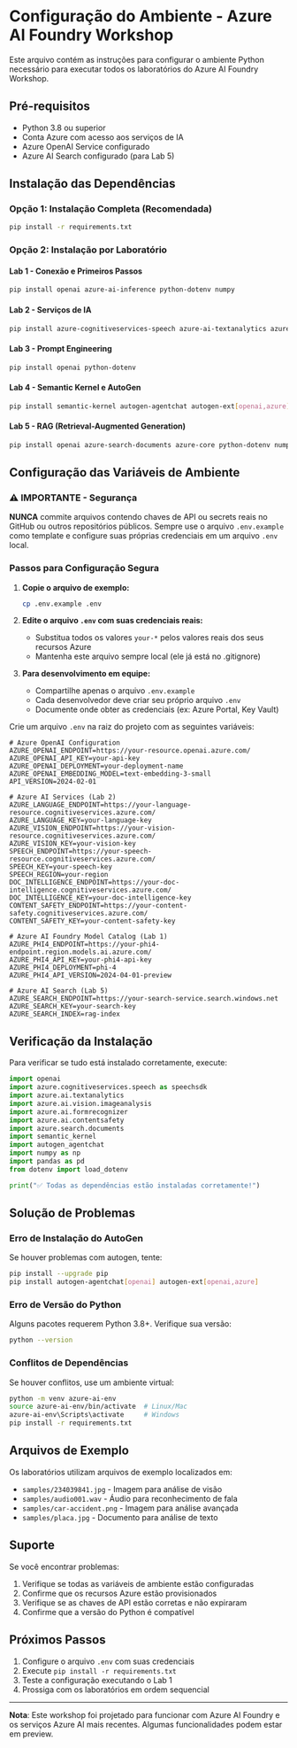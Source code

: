 # Configuração do Ambiente - Azure AI Foundry Workshop

Este arquivo contém as instruções para configurar o ambiente Python necessário para executar todos os laboratórios do Azure AI Foundry Workshop.

## Pré-requisitos

- Python 3.8 ou superior
- Conta Azure com acesso aos serviços de IA
- Azure OpenAI Service configurado
- Azure AI Search configurado (para Lab 5)

## Instalação das Dependências

### Opção 1: Instalação Completa (Recomendada)
```bash
pip install -r requirements.txt
```

### Opção 2: Instalação por Laboratório

#### Lab 1 - Conexão e Primeiros Passos
```bash
pip install openai azure-ai-inference python-dotenv numpy
```

#### Lab 2 - Serviços de IA
```bash
pip install azure-cognitiveservices-speech azure-ai-textanalytics azure-ai-vision-imageanalysis azure-ai-formrecognizer azure-ai-contentsafety azure-core python-dotenv
```

#### Lab 3 - Prompt Engineering
```bash
pip install openai python-dotenv
```

#### Lab 4 - Semantic Kernel e AutoGen
```bash
pip install semantic-kernel autogen-agentchat autogen-ext[openai,azure] python-dotenv asyncio typing-extensions
```

#### Lab 5 - RAG (Retrieval-Augmented Generation)
```bash
pip install openai azure-search-documents azure-core python-dotenv numpy
```

## Configuração das Variáveis de Ambiente

### ⚠️ IMPORTANTE - Segurança

**NUNCA** commite arquivos contendo chaves de API ou secrets reais no GitHub ou outros repositórios públicos. Sempre use o arquivo `.env.example` como template e configure suas próprias credenciais em um arquivo `.env` local.

### Passos para Configuração Segura

1. **Copie o arquivo de exemplo:**
   ```bash
   cp .env.example .env
   ```

2. **Edite o arquivo `.env` com suas credenciais reais:**
   - Substitua todos os valores `your-*` pelos valores reais dos seus recursos Azure
   - Mantenha este arquivo sempre local (ele já está no .gitignore)

3. **Para desenvolvimento em equipe:**
   - Compartilhe apenas o arquivo `.env.example`
   - Cada desenvolvedor deve criar seu próprio arquivo `.env`
   - Documente onde obter as credenciais (ex: Azure Portal, Key Vault)

Crie um arquivo `.env` na raiz do projeto com as seguintes variáveis:

```env
# Azure OpenAI Configuration
AZURE_OPENAI_ENDPOINT=https://your-resource.openai.azure.com/
AZURE_OPENAI_API_KEY=your-api-key
AZURE_OPENAI_DEPLOYMENT=your-deployment-name
AZURE_OPENAI_EMBEDDING_MODEL=text-embedding-3-small
API_VERSION=2024-02-01

# Azure AI Services (Lab 2)
AZURE_LANGUAGE_ENDPOINT=https://your-language-resource.cognitiveservices.azure.com/
AZURE_LANGUAGE_KEY=your-language-key
AZURE_VISION_ENDPOINT=https://your-vision-resource.cognitiveservices.azure.com/
AZURE_VISION_KEY=your-vision-key
SPEECH_ENDPOINT=https://your-speech-resource.cognitiveservices.azure.com/
SPEECH_KEY=your-speech-key
SPEECH_REGION=your-region
DOC_INTELLIGENCE_ENDPOINT=https://your-doc-intelligence.cognitiveservices.azure.com/
DOC_INTELLIGENCE_KEY=your-doc-intelligence-key
CONTENT_SAFETY_ENDPOINT=https://your-content-safety.cognitiveservices.azure.com/
CONTENT_SAFETY_KEY=your-content-safety-key

# Azure AI Foundry Model Catalog (Lab 1)
AZURE_PHI4_ENDPOINT=https://your-phi4-endpoint.region.models.ai.azure.com/
AZURE_PHI4_API_KEY=your-phi4-api-key
AZURE_PHI4_DEPLOYMENT=phi-4
AZURE_PHI4_API_VERSION=2024-04-01-preview

# Azure AI Search (Lab 5)
AZURE_SEARCH_ENDPOINT=https://your-search-service.search.windows.net
AZURE_SEARCH_KEY=your-search-key
AZURE_SEARCH_INDEX=rag-index
```

## Verificação da Instalação

Para verificar se tudo está instalado corretamente, execute:

```python
import openai
import azure.cognitiveservices.speech as speechsdk
import azure.ai.textanalytics
import azure.ai.vision.imageanalysis
import azure.ai.formrecognizer
import azure.ai.contentsafety
import azure.search.documents
import semantic_kernel
import autogen_agentchat
import numpy as np
import pandas as pd
from dotenv import load_dotenv

print("✅ Todas as dependências estão instaladas corretamente!")
```

## Solução de Problemas

### Erro de Instalação do AutoGen
Se houver problemas com autogen, tente:
```bash
pip install --upgrade pip
pip install autogen-agentchat[openai] autogen-ext[openai,azure]
```

### Erro de Versão do Python
Alguns pacotes requerem Python 3.8+. Verifique sua versão:
```bash
python --version
```

### Conflitos de Dependências
Se houver conflitos, use um ambiente virtual:
```bash
python -m venv azure-ai-env
source azure-ai-env/bin/activate  # Linux/Mac
azure-ai-env\Scripts\activate     # Windows
pip install -r requirements.txt
```

## Arquivos de Exemplo

Os laboratórios utilizam arquivos de exemplo localizados em:
- `samples/234039841.jpg` - Imagem para análise de visão
- `samples/audio001.wav` - Áudio para reconhecimento de fala
- `samples/car-accident.png` - Imagem para análise avançada
- `samples/placa.jpg` - Documento para análise de texto

## Suporte

Se você encontrar problemas:
1. Verifique se todas as variáveis de ambiente estão configuradas
2. Confirme que os recursos Azure estão provisionados
3. Verifique se as chaves de API estão corretas e não expiraram
4. Confirme que a versão do Python é compatível

## Próximos Passos

1. Configure o arquivo `.env` com suas credenciais
2. Execute `pip install -r requirements.txt`
3. Teste a configuração executando o Lab 1
4. Prossiga com os laboratórios em ordem sequencial

---

**Nota**: Este workshop foi projetado para funcionar com Azure AI Foundry e os serviços Azure AI mais recentes. Algumas funcionalidades podem estar em preview.
